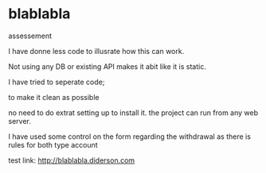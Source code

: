 # blablabla
assessement

I have donne less code to illusrate how this can work.

Not using any DB or existing API makes it abit like it is static.

I have tried to seperate code;

to make it clean as possible

no need to do extrat setting up to install it. the project can run from any web server.

I have used some control on the form regarding the withdrawal as there is rules for both type account

test link: http://blablabla.diderson.com
